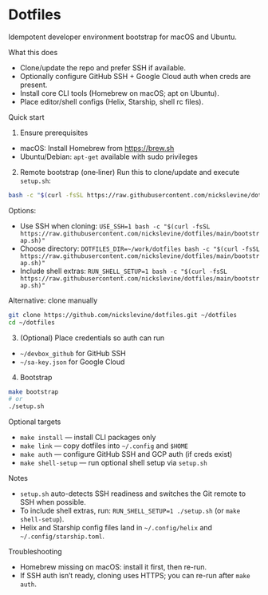 # Dotfiles

Idempotent developer environment bootstrap for macOS and Ubuntu.

What this does
- Clone/update the repo and prefer SSH if available.
- Optionally configure GitHub SSH + Google Cloud auth when creds are present.
- Install core CLI tools (Homebrew on macOS; apt on Ubuntu).
- Place editor/shell configs (Helix, Starship, shell rc files).

Quick start
1) Ensure prerequisites
- macOS: Install Homebrew from https://brew.sh
- Ubuntu/Debian: `apt-get` available with sudo privileges

2) Remote bootstrap (one‑liner)
Run this to clone/update and execute `setup.sh`:
```bash
bash -c "$(curl -fsSL https://raw.githubusercontent.com/nickslevine/dotfiles/main/bootstrap.sh)"
```

Options:
- Use SSH when cloning: `USE_SSH=1 bash -c "$(curl -fsSL https://raw.githubusercontent.com/nickslevine/dotfiles/main/bootstrap.sh)"`
- Choose directory: `DOTFILES_DIR=~/work/dotfiles bash -c "$(curl -fsSL https://raw.githubusercontent.com/nickslevine/dotfiles/main/bootstrap.sh)"`
- Include shell extras: `RUN_SHELL_SETUP=1 bash -c "$(curl -fsSL https://raw.githubusercontent.com/nickslevine/dotfiles/main/bootstrap.sh)"`

Alternative: clone manually
```bash
git clone https://github.com/nickslevine/dotfiles.git ~/dotfiles
cd ~/dotfiles
```

3) (Optional) Place credentials so auth can run
- `~/devbox_github` for GitHub SSH
- `~/sa-key.json` for Google Cloud

4) Bootstrap
```bash
make bootstrap
# or
./setup.sh
```

Optional targets
- `make install` — install CLI packages only
- `make link` — copy dotfiles into `~/.config` and `$HOME`
- `make auth` — configure GitHub SSH and GCP auth (if creds exist)
- `make shell-setup` — run optional shell setup via `setup.sh`

Notes
- `setup.sh` auto-detects SSH readiness and switches the Git remote to SSH when possible.
- To include shell extras, run: `RUN_SHELL_SETUP=1 ./setup.sh` (or `make shell-setup`).
- Helix and Starship config files land in `~/.config/helix` and `~/.config/starship.toml`.

Troubleshooting
- Homebrew missing on macOS: install it first, then re-run.
- If SSH auth isn’t ready, cloning uses HTTPS; you can re-run after `make auth`.
